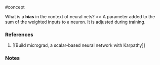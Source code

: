 #concept

What is a **bias** in the context of neural nets? >> A parameter added to the sum of the weighted inputs to a neuron. It is adjusted during training.
<!--SR:!2024-09-16,51,250-->

### References
1. [[Build micrograd, a scalar-based neural network with Karpathy]]

### Notes




